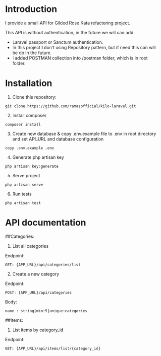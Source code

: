 # Introduction
I provide a small API for Gilded Rose Kata refactoring project.

This API is without authentication, in the future we will can add:
* Laravel passport or Sanctum authentication.
* In this project I don't using Repository pattern, but if need this can will be do in the future.
* I added POSTMAN collection into /postman folder, which is in root folder.

# Installation
1. Clone this repository:
```
git clone https://github.com/ramasofficial/kilo-laravel.git
```

2. Install composer
```
composer install
```

3. Create new database & copy .env.example file to .env in root directory and set API_URL and database configuration
```
copy .env.example .env
```

4. Generate php artisan key
```
php artisan key:generate
```

5. Serve project
```
php artisan serve
```

6. Run tests
```
php artisan test
```

# API documentation
##Categories:

1. List all categories

Endpoint:
```
GET: {APP_URL}/api/categories/list
```

2. Create a new category

Endpoint:
```
POST: {APP_URL}/api/categories
```

Body:
```
name : string|min:5|unique:categories
```

##Items:
1. List items by category_id

Endpoint:
```
GET: {APP_URL}/api/items/list/{category_id}
```

